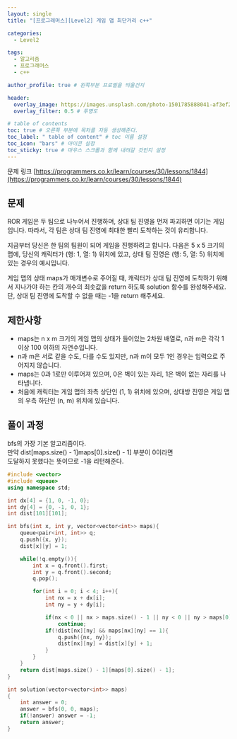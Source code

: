 ```yaml
---
layout: single
title: "[프로그래머스][Level2] 게임 맵 최단거리 c++"

categories:
  - Level2

tags:
  - 알고리즘
  - 프로그래머스
  - c++

author_profile: true # 왼쪽부분 프로필을 띄울건지

header:
  overlay_image: https://images.unsplash.com/photo-1501785888041-af3ef285b470?ixlib=rb-1.2.1&ixid=eyJhcHBfaWQiOjEyMDd9&auto=format&fit=crop&w=1350&q=80
  overlay_filter: 0.5 # 투명도

# table of contents
toc: true # 오른쪽 부분에 목차를 자동 생성해준다.
toc_label: " table of content" # toc 이름 설정
toc_icon: "bars" # 아이콘 설정
toc_sticky: true # 마우스 스크롤과 함께 내려갈 것인지 설정
---
```


문제 링크 [https://programmers.co.kr/learn/courses/30/lessons/1844](https://programmers.co.kr/learn/courses/30/lessons/1844)

## 문제

ROR 게임은 두 팀으로 나누어서 진행하며, 상대 팀 진영을 먼저 파괴하면 이기는 게임입니다. 따라서, 각 팀은 상대 팀 진영에 최대한 빨리 도착하는 것이 유리합니다.

지금부터 당신은 한 팀의 팀원이 되어 게임을 진행하려고 합니다. 다음은 5 x 5 크기의 맵에, 당신의 캐릭터가 (행: 1, 열: 1) 위치에 있고, 상대 팀 진영은 (행: 5, 열: 5) 위치에 있는 경우의 예시입니다.

게임 맵의 상태 maps가 매개변수로 주어질 때, 캐릭터가 상대 팀 진영에 도착하기 위해서 지나가야 하는 칸의 개수의 최솟값을 return 하도록 solution 함수를 완성해주세요. 단, 상대 팀 진영에 도착할 수 없을 때는 -1을 return 해주세요.

## 제한사항

- maps는 n x m 크기의 게임 맵의 상태가 들어있는 2차원 배열로, n과 m은 각각 1 이상 100 이하의 자연수입니다.
- n과 m은 서로 같을 수도, 다를 수도 있지만, n과 m이 모두 1인 경우는 입력으로 주어지지 않습니다.
- maps는 0과 1로만 이루어져 있으며, 0은 벽이 있는 자리, 1은 벽이 없는 자리를 나타냅니다.
- 처음에 캐릭터는 게임 맵의 좌측 상단인 (1, 1) 위치에 있으며, 상대방 진영은 게임 맵의 우측 하단인 (n, m) 위치에 있습니다.

## 풀이 과정

bfs의 가장 기본 알고리즘이다.  
만약 dist[maps.size() - 1]maps[0].size() - 1] 부분이 0이라면  
도달하지 못했다는 뜻이므로 -1을 리턴해준다.

```c++
#include <vector>
#include <queue>
using namespace std;

int dx[4] = {1, 0, -1, 0};
int dy[4] = {0, -1, 0, 1};
int dist[101][101];

int bfs(int x, int y, vector<vector<int>> maps){
    queue<pair<int, int>> q;
    q.push({x, y});
    dist[x][y] = 1;

    while(!q.empty()){
        int x = q.front().first;
        int y = q.front().second;
        q.pop();

        for(int i = 0; i < 4; i++){
            int nx = x + dx[i];
            int ny = y + dy[i];

            if(nx < 0 || nx > maps.size() - 1 || ny < 0 || ny > maps[0].size() - 1)
                continue;
            if(!dist[nx][ny] && maps[nx][ny] == 1){
                q.push({nx, ny});
                dist[nx][ny] = dist[x][y] + 1;
            }
        }
    }
    return dist[maps.size() - 1][maps[0].size() - 1];
}

int solution(vector<vector<int>> maps)
{
    int answer = 0;
    answer = bfs(0, 0, maps);
    if(!answer) answer = -1;
    return answer;
}
```
